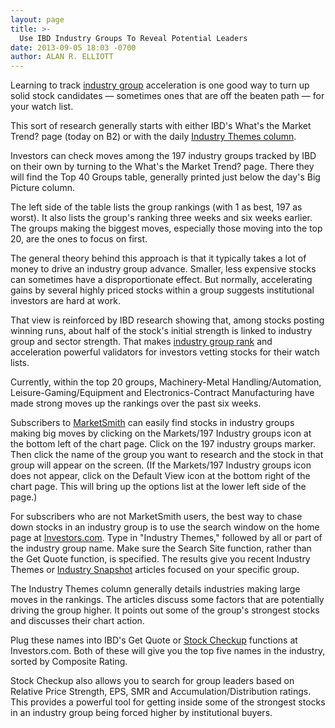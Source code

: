 ```yaml
---
layout: page
title: >-
  Use IBD Industry Groups To Reveal Potential Leaders
date: 2013-09-05 18:03 -0700
author: ALAN R. ELLIOTT
---
```





Learning to track [industry group](http://education.investors.com/financial-dictionary/ibd-terms/industry%20group) acceleration is one good way to turn up solid stock candidates — sometimes ones that are off the beaten path — for your watch list.


This sort of research generally starts with either IBD's What's the Market Trend? page (today on B2) or with the daily [Industry Themes column](http://news.investors.com/investing/ibd-industry-themes.htm).


Investors can check moves among the 197 industry groups tracked by IBD on their own by turning to the What's the Market Trend? page. There they will find the Top 40 Groups table, generally printed just below the day's Big Picture column.


The left side of the table lists the group rankings (with 1 as best, 197 as worst). It also lists the group's ranking three weeks and six weeks earlier. The groups making the biggest moves, especially those moving into the top 20, are the ones to focus on first.


The general theory behind this approach is that it typically takes a lot of money to drive an industry group advance. Smaller, less expensive stocks can sometimes have a disproportionate effect. But normally, accelerating gains by several highly priced stocks within a group suggests institutional investors are hard at work.


That view is reinforced by IBD research showing that, among stocks posting winning runs, about half of the stock's initial strength is linked to industry group and sector strength. That makes [industry group rank](http://education.investors.com/financial-dictionary/ibd-terms/industry%20group%20rank) and acceleration powerful validators for investors vetting stocks for their watch lists.


Currently, within the top 20 groups, Machinery-Metal Handling/Automation, Leisure-Gaming/Equipment and Electronics-Contract Manufacturing have made strong moves up the rankings over the past six weeks.


Subscribers to [MarketSmith](http://www.marketsmith.com/) can easily find stocks in industry groups making big moves by clicking on the Markets/197 Industry groups icon at the bottom left of the chart page. Click on the 197 industry groups marker. Then click the name of the group you want to research and the stock in that group will appear on the screen. (If the Markets/197 Industry groups icon does not appear, click on the Default View icon at the bottom right of the chart page. This will bring up the options list at the lower left side of the page.)


For subscribers who are not MarketSmith users, the best way to chase down stocks in an industry group is to use the search window on the home page at [Investors.com](https://www.investors.com/). Type in "Industry Themes," followed by all or part of the industry group name. Make sure the Search Site function, rather than the Get Quote function, is specified. The results give you recent Industry Themes or [Industry Snapshot](http://news.investors.com/business/industry-snapshot.htm) articles focused on your specific group.


The Industry Themes column generally details industries making large moves in the rankings. The articles discuss some factors that are potentially driving the group higher. It points out some of the group's strongest stocks and discusses their chart action.


Plug these names into IBD's Get Quote or [Stock Checkup](http://research.investors.com/stock-checkup/?nav=ResearchCheckup) functions at Investors.com. Both of these will give you the top five names in the industry, sorted by Composite Rating.


Stock Checkup also allows you to search for group leaders based on Relative Price Strength, EPS, SMR and Accumulation/Distribution ratings. This provides a powerful tool for getting inside some of the strongest stocks in an industry group being forced higher by institutional buyers.


 




